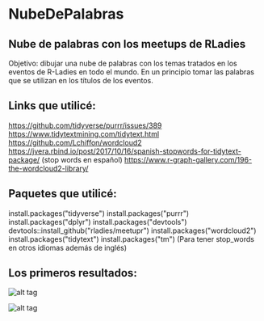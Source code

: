 # NubeDePalabras
## Nube de palabras con los meetups de RLadies

Objetivo: dibujar una nube de palabras con los temas tratados en los eventos de R-Ladies en todo el mundo.
En un principio tomar las palabras que se utilizan en los títulos de los eventos.

## Links que utilicé:
 https://github.com/tidyverse/purrr/issues/389
 https://www.tidytextmining.com/tidytext.html 
 https://github.com/Lchiffon/wordcloud2 
 https://jvera.rbind.io/post/2017/10/16/spanish-stopwords-for-tidytext-package/ (stop words en español)
 https://www.r-graph-gallery.com/196-the-wordcloud2-library/

## Paquetes que utilicé:

install.packages("tidyverse")
install.packages("purrr")
install.packages("dplyr")
install.packages("devtools")
devtools::install_github("rladies/meetupr")
install.packages("wordcloud2")
install.packages("tidytext")
install.packages("tm")  (Para tener stop_words en otros idiomas además de inglés)

## Los primeros resultados:

![alt tag](https://github.com/yabellini/NubeDePalabras/blob/master/NubeDePalabras1.png)

![alt tag](https://github.com/yabellini/NubeDePalabras/blob/master/nubeDepalabras2.png)


